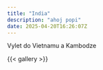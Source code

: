 ```yaml
---
title: "India"
description: "ahoj popi"
date: 2025-04-20T16:26:07Z
---
```


Vylet do Vietnamu a Kambodze
<!--more-->
{{< gallery >}}